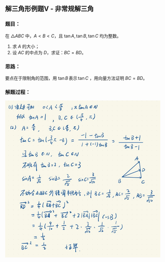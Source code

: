 ## 解三角形例题V - 非常规解三角

### 题目：

在 $\triangle ABC$ 中，$A < B < C$，且 $\tan A, \tan B, \tan C$ 均为整数。
1. 求 $A$ 的大小；
2. 设 $AC$ 的中点为 $D$，求证：$BC = BD$。

### 思路：

要点在于限制角的范围，用 $\tan B \, \text{表示} \, \tan C$ ，用向量方法证明 $BC = BD$。

### 解题过程：

![img03](../img/img03.jpg)